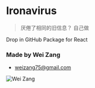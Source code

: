 
# Ironavirus 

> 厌倦了相同的旧信息？ 自己做

Drop in GitHub Package for React

### Made by Wei Zang

- weizang75@gmail.com

![Wei Zang](https://listingslab.com/wp-content/uploads/2021/01/wei-zang.jpeg "Who is Wei Zang?")
